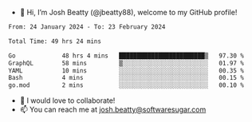- 👋 Hi, I’m Josh Beatty (@jbeatty88), welcome to my GitHub profile!

<!--START_SECTION:waka-->

```txt
From: 24 January 2024 - To: 23 February 2024

Total Time: 49 hrs 24 mins

Go             48 hrs 4 mins   ████████████████████████▒   97.30 %
GraphQL        58 mins         ▒░░░░░░░░░░░░░░░░░░░░░░░░   01.97 %
YAML           10 mins         ░░░░░░░░░░░░░░░░░░░░░░░░░   00.35 %
Bash           4 mins          ░░░░░░░░░░░░░░░░░░░░░░░░░   00.15 %
go.mod         2 mins          ░░░░░░░░░░░░░░░░░░░░░░░░░   00.10 %
```

<!--END_SECTION:waka-->

- 💞️ I would love to collaborate!
- 📫 You can reach me at josh.beatty@softwaresugar.com

<!---
jbeatty88/jbeatty88 is a ✨ special ✨ repository because its `README.md` (this file) appears on your GitHub profile.
You can click the Preview link to take a look at your changes.
--->
